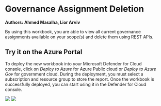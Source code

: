 # Governance Assignment Deletion

**Authors: Ahmed Masalha, Lior Arviv**

By using this workbook, you are able to view all current governance assignments available on your scope(s) and delete them using REST APIs.

## Try it on the Azure Portal

To deploy the new workbook into your Microsoft Defender for Cloud console, click on *Deploy to Azure* for Azure Public cloud or *Deploy to Azure Gov* for government cloud.
During the deployment, you must select a subscription and resource group to store the report. Once the workbook is successfully deployed, you can start using it in the Defender for Cloud console.

<a href="https://aka.ms/AAn1qgr" target="_blank"><img src="https://aka.ms/deploytoazurebutton"/></a>
<a href="https://aka.ms/AAn1qgt" target="_blank"><img src="https://aka.ms/deploytoazuregovbutton"/></a>